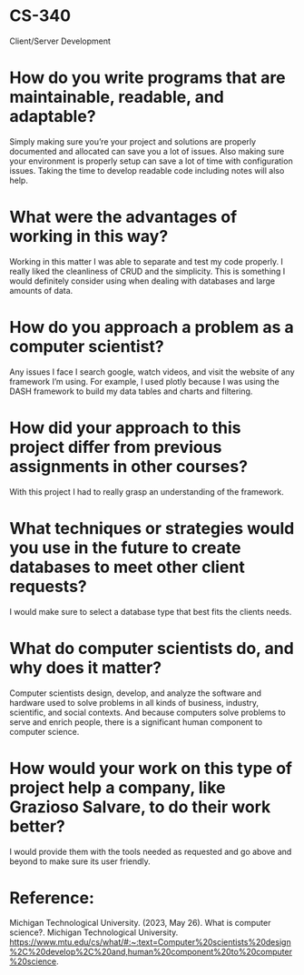 # CS-340
Client/Server Development
# How do you write programs that are maintainable, readable, and adaptable? 
Simply making sure you’re your project and solutions are properly documented and allocated can save you a lot of issues. Also making sure your environment is properly setup can save a lot of time with configuration issues. Taking the time to develop readable code including notes will also help. 
# What were the advantages of working in this way? 
Working in this matter I was able to separate and test my code properly. I really liked the cleanliness of CRUD and the simplicity. This is something I would definitely consider using when dealing with databases and large amounts of data. 
# How do you approach a problem as a computer scientist? 
Any issues I face I search google, watch videos, and visit the website of any framework I’m using. For example, I used plotly because I was using the DASH framework to build my data tables and charts and filtering.
# How did your approach to this project differ from previous assignments in other courses? 
With this project I had to really grasp an understanding of the framework.
# What techniques or strategies would you use in the future to create databases to meet other client requests? 
I would make sure to select a database type that best fits the clients needs.
# What do computer scientists do, and why does it matter? 
Computer scientists design, develop, and analyze the software and hardware used to solve problems in all kinds of business, industry, scientific, and social contexts. And because computers solve problems to serve and enrich people, there is a significant human component to computer science.
# How would your work on this type of project help a company, like Grazioso Salvare, to do their work better? 
I would provide them with the tools needed as requested and go above and beyond to make sure its user friendly. 
# Reference:
Michigan Technological University. (2023, May 26). What is computer science?. Michigan Technological University. https://www.mtu.edu/cs/what/#:~:text=Computer%20scientists%20design%2C%20develop%2C%20and,human%20component%20to%20computer%20science. 
